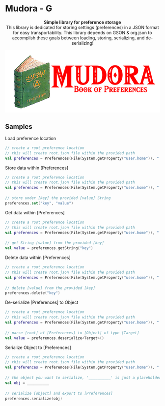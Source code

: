 
# Mudora - G
<p align="center">
    <b>Simple library for preference storage</b><br>
    This library is dedicated for storing settings (preferences) in a JSON format for easy transportability. This library depends on GSON & org.json to accomplish these goals between loading, storing, serializing, and de-serializing!
</p>

<p align="center">
    <img src="blob/mudora.png" />
</p>

## Samples
Load preference location
```kotlin
// create a root preference location
// this will create root.json file within the provided path
val preferences = Preferences(File(System.getProperty("user.home")), ".mudora")
```

Store data within [Preferences]
```kotlin
// create a root preference location
// this will create root.json file within the provided path
val preferences = Preferences(File(System.getProperty("user.home")), ".mudora")

// store under [key] the provided [value] String
preferences.set("key", "value")
```

Get data within [Preferences]
```kotlin
// create a root preference location
// this will create root.json file within the provided path
val preferences = Preferences(File(System.getProperty("user.home")), ".mudora")

// get String [value] from the provided [key]
val value = preferences.getString("key")
```
Delete data within [Preferences]
```kotlin
// create a root preference location
// this will create root.json file within the provided path
val preferences = Preferences(File(System.getProperty("user.home")), ".mudora")

// delete [value] from the provided [key]
preferences.delete("key")
```

De-serialize [Preferences] to Object
```kotlin
// create a root preference location
// this will create root.json file within the provided path
val preferences = Preferences(File(System.getProperty("user.home")), ".mudora")

// parse [root] of [Preferences] to [Object] of type [Target]
val value = preferences.deserialize<Target>()
```

Serialize Object to [Preferences]
```kotlin
// create a root preference location
// this will create root.json file within the provided path
val preferences = Preferences(File(System.getProperty("user.home")), ".mudora")

// the object you want to serialize, '__________' is just a placeholder
val obj = __________

// serialize [object] and export to [Preferences]
preferences.serialize(obj)
```